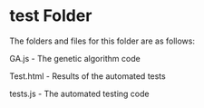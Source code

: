 # test Folder

The folders and files for this folder are as follows:

GA.js - The genetic algorithm code

Test.html - Results of the automated tests

tests.js - The automated testing code